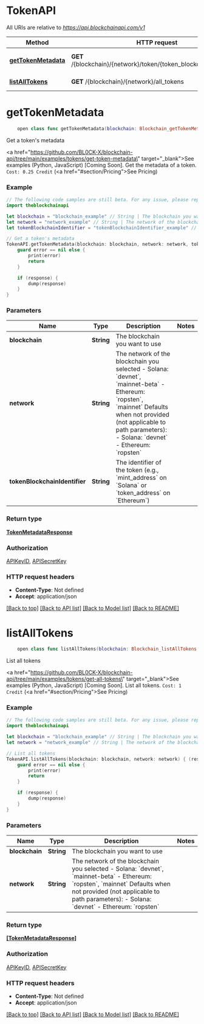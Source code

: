 # TokenAPI

All URIs are relative to *https://api.blockchainapi.com/v1*

Method | HTTP request | Description
------------- | ------------- | -------------
[**getTokenMetadata**](TokenAPI.md#gettokenmetadata) | **GET** /{blockchain}/{network}/token/{token_blockchain_identifier} | Get a token&#39;s metadata
[**listAllTokens**](TokenAPI.md#listalltokens) | **GET** /{blockchain}/{network}/all_tokens | List all tokens


# **getTokenMetadata**
```swift
    open class func getTokenMetadata(blockchain: Blockchain_getTokenMetadata, network: String, tokenBlockchainIdentifier: TokenBlockchainIdentifier_getTokenMetadata, completion: @escaping (_ data: TokenMetadataResponse?, _ error: Error?) -> Void)
```

Get a token's metadata

<a href=\"https://github.com/BL0CK-X/blockchain-api/tree/main/examples/tokens/get-token-metadata\" target=\"_blank\">See examples (Python, JavaScript) [Coming Soon]</a>.      Get the metadata of a token.  `Cost: 0.25 Credit` (<a href=\"#section/Pricing\">See Pricing</a>)

### Example
```swift
// The following code samples are still beta. For any issue, please report via http://github.com/OpenAPITools/openapi-generator/issues/new
import theblockchainapi

let blockchain = "blockchain_example" // String | The blockchain you want to use 
let network = "network_example" // String | The network of the blockchain you selected  - Solana: `devnet`, `mainnet-beta` - Ethereum: `ropsten`, `mainnet`  Defaults when not provided (not applicable to path parameters): - Solana: `devnet` - Ethereum: `ropsten`
let tokenBlockchainIdentifier = "tokenBlockchainIdentifier_example" // String | The identifier of the token (e.g., `mint_address` on `Solana` or `token_address` on `Ethereum`) 

// Get a token's metadata
TokenAPI.getTokenMetadata(blockchain: blockchain, network: network, tokenBlockchainIdentifier: tokenBlockchainIdentifier) { (response, error) in
    guard error == nil else {
        print(error)
        return
    }

    if (response) {
        dump(response)
    }
}
```

### Parameters

Name | Type | Description  | Notes
------------- | ------------- | ------------- | -------------
 **blockchain** | **String** | The blockchain you want to use  | 
 **network** | **String** | The network of the blockchain you selected  - Solana: &#x60;devnet&#x60;, &#x60;mainnet-beta&#x60; - Ethereum: &#x60;ropsten&#x60;, &#x60;mainnet&#x60;  Defaults when not provided (not applicable to path parameters): - Solana: &#x60;devnet&#x60; - Ethereum: &#x60;ropsten&#x60; | 
 **tokenBlockchainIdentifier** | **String** | The identifier of the token (e.g., &#x60;mint_address&#x60; on &#x60;Solana&#x60; or &#x60;token_address&#x60; on &#x60;Ethereum&#x60;)  | 

### Return type

[**TokenMetadataResponse**](TokenMetadataResponse.md)

### Authorization

[APIKeyID](../README.md#APIKeyID), [APISecretKey](../README.md#APISecretKey)

### HTTP request headers

 - **Content-Type**: Not defined
 - **Accept**: application/json

[[Back to top]](#) [[Back to API list]](../README.md#documentation-for-api-endpoints) [[Back to Model list]](../README.md#documentation-for-models) [[Back to README]](../README.md)

# **listAllTokens**
```swift
    open class func listAllTokens(blockchain: Blockchain_listAllTokens, network: String, completion: @escaping (_ data: [TokenMetadataResponse]?, _ error: Error?) -> Void)
```

List all tokens

<a href=\"https://github.com/BL0CK-X/blockchain-api/tree/main/examples/tokens/get-all-tokens\" target=\"_blank\">See examples (Python, JavaScript) [Coming Soon]</a>.      List all tokens.  `Cost: 1 Credit` (<a href=\"#section/Pricing\">See Pricing</a>)

### Example
```swift
// The following code samples are still beta. For any issue, please report via http://github.com/OpenAPITools/openapi-generator/issues/new
import theblockchainapi

let blockchain = "blockchain_example" // String | The blockchain you want to use 
let network = "network_example" // String | The network of the blockchain you selected  - Solana: `devnet`, `mainnet-beta` - Ethereum: `ropsten`, `mainnet`  Defaults when not provided (not applicable to path parameters): - Solana: `devnet` - Ethereum: `ropsten`

// List all tokens
TokenAPI.listAllTokens(blockchain: blockchain, network: network) { (response, error) in
    guard error == nil else {
        print(error)
        return
    }

    if (response) {
        dump(response)
    }
}
```

### Parameters

Name | Type | Description  | Notes
------------- | ------------- | ------------- | -------------
 **blockchain** | **String** | The blockchain you want to use  | 
 **network** | **String** | The network of the blockchain you selected  - Solana: &#x60;devnet&#x60;, &#x60;mainnet-beta&#x60; - Ethereum: &#x60;ropsten&#x60;, &#x60;mainnet&#x60;  Defaults when not provided (not applicable to path parameters): - Solana: &#x60;devnet&#x60; - Ethereum: &#x60;ropsten&#x60; | 

### Return type

[**[TokenMetadataResponse]**](TokenMetadataResponse.md)

### Authorization

[APIKeyID](../README.md#APIKeyID), [APISecretKey](../README.md#APISecretKey)

### HTTP request headers

 - **Content-Type**: Not defined
 - **Accept**: application/json

[[Back to top]](#) [[Back to API list]](../README.md#documentation-for-api-endpoints) [[Back to Model list]](../README.md#documentation-for-models) [[Back to README]](../README.md)

